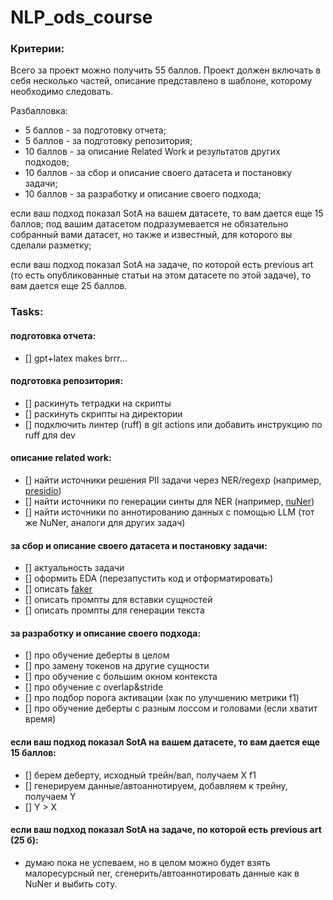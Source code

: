 # NLP_ods_course

### Критерии:
Всего за проект можно получить 55 баллов. Проект должен включать в себя несколько частей, описание представлено в шаблоне, которому необходимо следовать. 

Разбалловка:
- 5 баллов - за подготовку отчета;
- 5 баллов - за подготовку репозитория;
- 10 баллов - за описание Related Work и результатов других подходов;
- 10 баллов - за сбор и описание своего датасета и постановку задачи;
- 10 баллов - за разработку и описание своего подхода;

если ваш подход показал SotA на вашем датасете, то вам дается еще 15 баллов; под вашим датасетом подразумевается не обязательно собранный вами датасет, но также и известный, для которого вы сделали разметку;

если ваш подход показал SotA на задаче, по которой есть previous art (то есть опубликованные статьи на этом датасете по этой задаче), то вам дается еще 25 баллов.

### Tasks:
#### подготовка отчета:
- [] gpt+latex makes brrr...

#### подготовка репозитория:
- [] раскинуть тетрадки на скрипты
- [] раскинуть скрипты на директории
- [] подключить линтер (ruff) в git actions или добавить инструкцию по ruff для dev

#### описание related work:
- [] найти источники решения PII задачи через NER/regexp (например, [presidio](https://microsoft.github.io/presidio/))
- [] найти источники по генерации синты для NER (например, [nuNer](https://arxiv.org/abs/2402.15343))
- [] найти источники по аннотированию данных с помощью LLM (тот же NuNer, аналоги для других задач)

#### за сбор и описание своего датасета и постановку задачи:
- [] актуальность задачи
- [] оформить EDA (перезапустить код и отформатировать)
- [] описать [faker](https://faker.readthedocs.io/en/master/)
- [] описать промпты для вставки сущностей
- [] описать промпты для генерации текста

#### за разработку и описание своего подхода:
- [] про обучение деберты в целом
- [] про замену токенов на другие сущности
- [] про обучение с большим окном контекста
- [] про обучение с overlap&stride 
- [] про подбор порога активации (хак по улучшению метрики f1)
- [] про обучение деберты с разным лоссом и головами (если хватит время)


#### если ваш подход показал SotA на вашем датасете, то вам дается еще 15 баллов:
- [] берем деберту, исходный трейн/вал, получаем X f1
- [] генерируем данные/автоаннотируем, добавляем к трейну, получаем Y
- [] Y > X


#### если ваш подход показал SotA на задаче, по которой есть previous art (25 б):
- думаю пока не успеваем, но в целом можно будет взять малоресурсный ner, сгенерить/автоаннотировать данные как в NuNer и выбить соту.